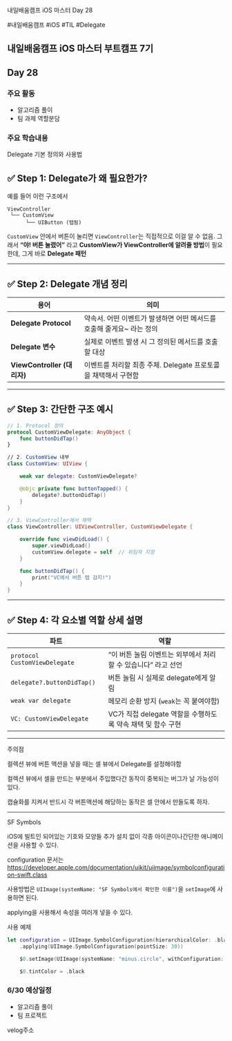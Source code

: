 
내일배움캠프 iOS 마스터 Day 28

#내일배움캠프 #iOS #TIL #Delegate

## 내일배움캠프 iOS 마스터 부트캠프 7기

## Day 28

### 주요 활동
- 알고리즘 풀이
- 팀 과제 역할분담


### 주요 학습내용

Delegate 기본 정의와 사용법

## ✅ Step 1: Delegate가 왜 필요한가?

예를 들어 이런 구조에서

```
ViewController
 └── CustomView
      └── UIButton (탭됨)
```

`CustomView` 안에서 버튼이 눌리면 `ViewController`는 직접적으로 이걸 알 수 없음.
그래서 **“야! 버튼 눌렸어”** 라고 **CustomView가 ViewController에 알려줄 방법**이 필요한데, 그게 바로 **Delegate 패턴**

---

## ✅ Step 2: Delegate 개념 정리

| 용어                       | 의미                                        |
| ------------------------ | ----------------------------------------- |
| **Delegate Protocol**    | 약속서. 어떤 이벤트가 발생하면 어떤 메서드를 호출해 줄게요\~ 라는 정의 |
| **Delegate 변수**          | 실제로 이벤트 발생 시 그 정의된 메서드를 호출할 대상            |
| **ViewController (대리자)** | 이벤트를 처리할 최종 주체. Delegate 프로토콜을 채택해서 구현함   |

---

## ✅ Step 3: 간단한 구조 예시

```swift
// 1. Protocol 정의
protocol CustomViewDelegate: AnyObject {
    func buttonDidTap()
}

// 2. CustomView 내부
class CustomView: UIView {

    weak var delegate: CustomViewDelegate?

    @objc private func buttonTapped() {
        delegate?.buttonDidTap()
    }
}
```

```swift
// 3. ViewController에서 채택
class ViewController: UIViewController, CustomViewDelegate {

    override func viewDidLoad() {
        super.viewDidLoad()
        customView.delegate = self  // 위임자 지정
    }

    func buttonDidTap() {
        print("VC에서 버튼 탭 감지!")
    }
}
```

---

## ✅ Step 4: 각 요소별 역할 상세 설명

| 파트                            | 역할                                      |
| ----------------------------- | --------------------------------------- |
| `protocol CustomViewDelegate` | “이 버튼 눌림 이벤트는 외부에서 처리할 수 있습니다” 라고 선언    |
| `delegate?.buttonDidTap()`    | 버튼 눌림 시 실제로 delegate에게 알림               |
| `weak var delegate`           | 메모리 순환 방지 (`weak`는 꼭 붙여야함)              |
| `VC: CustomViewDelegate`      | VC가 직접 delegate 역할을 수행하도록 약속 채택 및 함수 구현 |

---

주의점

컬렉션 뷰에 버튼 액션을 넣을 때는 셀 뷰에서 Delegate를 설정해야함

컬렉션 뷰에서 셀을 만드는 부분에서 주입했다간 동작이 중복되는 버그가 날 가능성이 있다.

캡슐화를 지켜서 반드시 각 버튼액션에 해당하는 동작은 셀 안에서 만들도록 하자.

---

SF Symbols

iOS에 빌트인 되어있는 기호와 모양들
추가 설치 없이 각종 아이콘이나간단한 애니메이션을 사용할 수 있다.

configuration 문서는
https://developer.apple.com/documentation/uikit/uiimage/symbolconfiguration-swift.class

사용방법은
`UIImage(systemName: "SF Symbols에서 확인한 이름")`을 `setImage`에 사용하면 된다.


applying을 사용해서 속성을 여러개 넣을 수 있다.

사용 예제

```swift
let configuration = UIImage.SymbolConfiguration(hierarchicalColor: .black)
    .applying(UIImage.SymbolConfiguration(pointSize: 30))

    $0.setImage(UIImage(systemName: "minus.circle", withConfiguration: configuration), for: .normal)

    $0.tintColor = .black
```


### 6/30 예상일정

- 알고리즘 풀이
- 팀 프로젝트


velog주소   